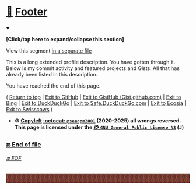 
<!-- /%/2001_FOOTER_SECTION.BEGIN\%\ !-->

# [🦶️](/Segments/Footer/Monty/README.md) [Footer](#-Footer)

<details open><summary><p><b>[Click/tap here to expand/collapse this section]</b></p></summary>

View this segment [in a separate file](/Segments/Footer/README.md)

This is a long extended profile description. You have gotten through it. Below is my commit activity and featured projects and Gists. All that has already been listed in this description.

You have reached the end of this page.

( [Return to top](#Top) | [Exit to GitHub](https://github.com/) | [Exit to GistHub (Gist.github.com)](https://gist.github.com/) | [Exit to Bing](https://bing.com/) | [Exit to DuckDuckGo](https://duckduckgo.com/) | [Exit to Safe.DuckDuckGo.com](https://safe.duckduckgo.com/) | [Exit to Ecosia](https://www.ecosia.org) | [Exit to Swisscows](https://www.swisscows.com/) )

</details> <!-- End of footer !-->

- **🄯 [Copyleft](https://www.gnu.org/licenses/copyleft.en.html) [:octocat: `@seanpm2001`](https://github.com/seanpm2001/) (2020-2025) all wrongs reversed. This page is licensed under the [💳️ `GNU General Public License V3`](/LICENSE-GPL3.txt) (⅃)**

### [🔚️ End of file](#-End-of-file)

###### [🔚️ EOF](#-EOF)

<!-- /%/2001_FOOTER_SECTION.END\%\ !-->

</details> <!-- End of profile README !-->

<!-- *** !-->

<img src="/Graphics/Dividers/PNG/Parque-3-Divider_2500x250_V1_HighCompression.png" alt="Parque3 divider" width="2500" height="25">
